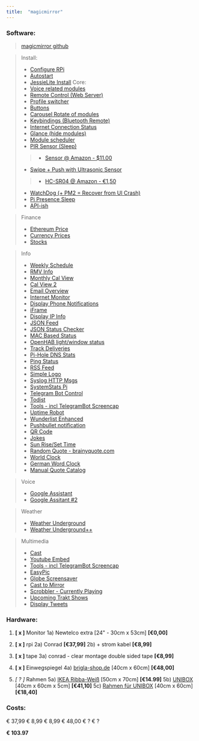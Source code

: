 ```yaml
---
title:  "magicmirror"
---
```


### Software:
> [magicmirror github](https://magicmirror.builders/)

> Install:
> - [Configure RPi](https://github.com/MichMich/MagicMirror/wiki/configuring-the-raspberry-pi)
> - [Autostart](https://github.com/MichMich/MagicMirror/wiki/auto-starting-magicmirror)
> - [JessieLite Install](https://github.com/MichMich/MagicMirror/wiki/jessie-lite-installation-guide)
> Core:
> - [Voice related modules](https://github.com/MichMich/MagicMirror/wiki/Voice-Related-Modules)
> - [Remote Control (Web Server)](https://forum.magicmirror.builders/topic/735/remote-control-shutdown-configure-and-update-your-magicmirror)
> - [Profile switcher](https://forum.magicmirror.builders/topic/1402/mmm-profileswitcher-a-profile-user-layout-switching-module)
> - [Buttons](https://forum.magicmirror.builders/topic/1402/mmm-profileswitcher-a-profile-user-layout-switching-module)
> - [Carousel Rotate of modules](https://github.com/shbatm/MMM-Carousel)
> - [Keybindings (Bluetooth Remote)](https://github.com/shbatm/MMM-KeyBindings)
> - [Internet Connection Status](https://github.com/sheyabernstein/MMM-connection-status)
> - [Glance (hide modules)](https://github.com/eouia/MMM-Glance)
> - [Module scheduler](https://github.com/ianperrin/MMM-ModuleScheduler)
> - [PIR Sensor (Sleep)](https://github.com/paviro/MMM-PIR-Sensor)
> > - [Sensor @ Amazon - $11.00](https://www.amazon.com/2013newestseller-HC-SR501-Pyroelectric-Infrared-Detector/dp/B00FDPO9B8)
> - [Swipe + Push with Ultrasonic Sensor](https://github.com/mochman/MMM-Swipe)
> > - [HC-SR04 @ Amazon - €1,50](https://www.amazon.de/HC-SR04-Entfernung-Messumformer-Ultraschall-Modul-Arduino/dp/B00BIZQWYE)
> - [WatchDog (+ PM2 = Recover from UI Crash)](https://github.com/MichMich/MMM-WatchDog)
> - [Pi Presence Sleep](https://github.com/RpDp-git/PiDisplaySleep)
> - [API-ish](https://github.com/juzim/MMM-Api)

> Finance
> - [Ethereum Price](https://github.com/ianperrin/MMM-ModuleScheduler)
> - [Currency Prices](https://github.com/mykle1/MMM-LICE)
> - [Stocks](https://github.com/hakanmhmd/MMM-Stock)

> Info
> - [Weekly Schedule](https://github.com/pinsdorf/MMM-WeeklySchedule)
> - [RMV Info](https://github.com/Com-Lum/MMM-RMV)
> - [Monthly Cal View](https://github.com/KirAsh4/calendar_monthly/)
> - [Cal View 2](https://github.com/jclarke0000/MMM-MyCalendar)
> - [Email Overview](https://github.com/ronny3050/email-mirror)
> - [Internet Monitor](https://github.com/ronny3050/internet-monitor)
> - [Display Phone Notifications](https://github.com/maliciousbanjo/PushBulletNotes)
> - [iFrame](https://github.com/alberttwong/MMM-iFrame)
> - [Display IP Info](https://github.com/fewieden/MMM-ip)
> - [JSON Feed](https://github.com/amcolash/MMM-json-feed)
> - [JSON Status Checker](https://github.com/shbatm/MMM-JSONStatusChecker)
> - [MAC Based Status](https://github.com/ianperrin/MMM-NetworkScanner)
> - [OpenHAB light/window status](https://github.com/paphko/mmm-openhabfloorplan)
> - [Track Deliveries](https://github.com/martinkooij/MMM-Parcel)
> - [Pi-Hole DNS Stats](https://github.com/sheyabernstein/MMM-pihole-stats)
> - [Ping Status](https://github.com/fewieden/MMM-ping)
> - [RSS Feed](https://github.com/maxenxe/MMM-RSS-FEED)
> - [Simple Logo](https://github.com/frdteknikelektro/MMM-SimpleLogo)
> - [Syslog HTTP Msgs](https://github.com/paviro/MMM-syslog)
> - [SystemStats Pi](https://github.com/BenRoe/MMM-SystemStats)
> - [Telegram Bot Control](https://github.com/eouia/MMM-TelegramBot)
> - [Todist](https://github.com/cbrooker/MMM-Todoist)
> - [Tools - incl TelegramBot Screencap](https://github.com/eouia/MMM-Tools)
> - [Uptime Robot](https://github.com/mrVragec/MMM-uptimerobot)
> - [Wunderlist Enhanced](https://github.com/funsocietyirc/MMM-Wunderlist-Enhanced)
> - [Pushbullet notification](https://github.com/ronny3050/phone-notification-mirror)
> - [QR Code](https://github.com/MarinescuEvghenii/MMM-QRCode)
> - [Jokes](https://github.com/pvyParts/MMM-jokes)
> - [Sun Rise/Set Time](https://github.com/mykle1/MMM-SunRiseSet)
> - [Random Quote - brainyquote.com](https://github.com/KirAsh4/random_quotes/)
> - [World Clock](https://github.com/eouia/worldclock)
> - [German Word Clock](https://github.com/alexBeuth/MMM-germanwordclock)
> - [Manual Quote Catalog](https://github.com/salpar/MagicMirror-QuoteCatalog/)

> Voice
> - [Google Assistant](https://github.com/eouia/MMM-Assistant)
> - [Google Assitant #2](https://github.com/gauravsacc/MMM-GoogleAssistant)

> Weather
> - [Weather Underground](https://github.com/MattLugar/wuforecast)
> - [Weather Underground++](https://github.com/RedNax67/MMM-WunderGround)

> Multimedia
> - [Cast](https://github.com/flo80/MMM-chromecast)
> - [Youtube Embed](https://github.com/nitpum/MMM-EmbedYoutube)
> - [Tools - incl TelegramBot Screencap](https://github.com/eouia/MMM-Tools)
> - [EasyPic](https://github.com/mykle1/MMM-EasyPix)
> - [Globe Screensaver](https://github.com/LukeSkywalker92/MMM-Globe)
> - [Cast to Mirror](https://github.com/kevinatown/MMM-Screencast)
> - [Scrobbler - Currently Playing](https://github.com/PtrBld/MMM-Scrobbler)
> - [Upcoming Trakt Shows](https://github.com/Kiina/MMM-trakt)
> - [Display Tweets](https://github.com/AdamMoses-GitHub/MMM-TweetsByTimelineOrList)


### Hardware:
1) **[ x ]** Monitor
	1a) Newtelco extra [24" - 30cm x 53cm] **[€0,00]**

2) **[ x ]** rpi
	2a) Conrad  **[€37,99]**
	2b) + strom kabel **[€8,99]**

3) **[ x ]** tape
	3a) conrad - clear montage double sided tape **[€8,99]**

4) **[ x ]** Einwegspiegel
	4a) [brigla-shop.de](http://brigla-shop.de/spionspiegel-334.html) [40cm x 60cm] **[€48,00]**

5) _[ ? ]_ Rahmen
	5a) [IKEA Ribba-Weiß](https://www.ikea.com/de/de/catalog/products/00268876/) [50cm x 70cm] **[€14.99]**
	5b) [UNIBOX](https://www.allesrahmen.de/ergaenzungsset-unibox-40x60weiss4.html?cnid=5020000) [40cm x 60cm x 5cm] **[€41,10]**
	5c) [Rahmen für UNIBOX](https://www.allesrahmen.de/holzrahmen-avignon-40x60natur4.html?cnid=5045000) [40cm x 60cm] **[€18,40]**

### Costs:
€ 37,99
€ 8,99
€ 8,99
€ 48,00
€ ?
€ ?

**€ 103.97**
 
